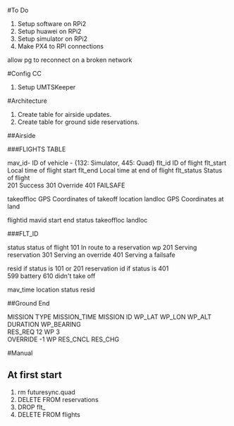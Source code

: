 #To Do

1. Setup software on RPi2
2. Setup huawei on RPi2
3. Setup simulator on RPi2
4. Make PX4 to RPI connections

allow pg to reconnect on a broken network

#Config CC

1. Setup UMTSKeeper


#Architecture
1.  Create table for airside updates.
2.  Create table for ground side reservations.



##Airside 


###FLIGHTS TABLE

mav_id-          ID of vehicle - {132: Simulator, 445:   Quad}
flt_id        ID of flight
flt_start           Local time of flight start
flt_end             Local time at end of flight
flt_status          Status of flight    
                                    201 Success
                                    301 Override
                                    401 FAILSAFE

takeoffloc      GPS Coordinates of takeoff location
landloc         GPS Coordinates at land


flightid        mavid      start       end     status   takeoffloc      landloc

###FLT_ID

status  status of flight
                            101     In route to a reservation wp
                            201     Serving reservation 
                            301     Serving an override
                            401     Serving a failsafe
                            
resid       if status is 101 or 201    reservation id 
            if status is 401    
                                599 battery 
                                610 didn't take off

mav_time    location    status      resid




##Ground End



MISSION TYPE    MISSION_TIME    MISSION ID  WP_LAT  WP_LON  WP_ALT    DURATION      WP_BEARING     
    RES_REQ                           12       WP                         3           
    OVERRIDE                          -1       WP
    RES_CNCL
    RES_CHG                                    
             
  
  
#Manual

## At first start

1.  rm futuresync.quad
2.  DELETE FROM reservations
3.  <OPTIONAL>  DROP flt_
4.  <OPTIONAL>  DELETE FROM flights